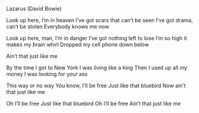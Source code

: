 Lazarus (David Bowie)

Look up here, I’m in heaven
I’ve got scars that can’t be seen
I’ve got drama, can’t be stolen
Everybody knows me now

Look up here, man, I’m in danger
I’ve got nothing left to lose
I’m so high it makes my brain whirl
Dropped my cell phone down below

Ain’t that just like me

By the time I got to New York
I was living like a king
Then I used up all my money
I was looking for your ass

This way or no way
You know, I’ll be free
Just like that bluebird
Now ain’t that just like me

Oh I’ll be free
Just like that bluebird
Oh I’ll be free
Ain’t that just like me
 
